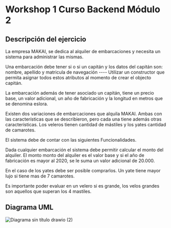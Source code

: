 # Workshop 1 Curso Backend Módulo 2

## Descripción del ejercicio

La empresa MAKAI, se dedica al alquiler de embarcaciones y necesita un sistema para 
administrar las mismas. 
 
Una embarcación debe tener si o si un capitán y los datos del capitán son: nombre, apellido y 
matricula de navegación ---- Utilizar un constructor que permita asignar todos estos atributos al 
momento de crear el objecto capitán. 
 
La embarcación además de tener asociado un capitán, tiene un precio base, un valor adicional, 
un año de fabricación y la longitud en metros que se denomina eslora.  
 
Existen dos variaciones de embarcaciones que alquila MAKAI. Ambas con las características que 
se describieron, pero cada una tiene además otras características. Los veleros tienen cantidad 
de mástiles y los yates cantidad de camarotes.  
 
El sistema debe de contar con las siguientes Funcionalidades. 
 
Dada cualquier embarcación el sistema debe permitir calcular el monto del alquiler. El monto 
monto del alquiler es el valor base y si el año de fabricación es mayor al 2020, se le suma un 
valor adicional de 20.000.  
 
En el caso de los yates debe ser posible comprarlos. Un yate tiene mayor lujo si tiene mas de 7 
camarotes. 
 
Es importante poder evaluar en un velero si es grande, los velos grandes son aquellos que 
superan los 4 mastiles.  

## Diagrama UML
![Diagrama sin título drawio (2)](https://github.com/WhitneySt/workshop-1-backend/assets/98284374/e38e6ab7-b27e-40fa-9ec5-422c84489800)

